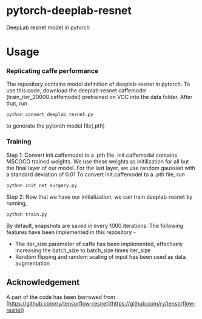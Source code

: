 # pytorch-deeplab-resnet
DeepLab resnet model in pytorch

# Usage
### Replicating caffe performance
The repository contains model definition of deeplab-resnet in pytorch. To use this code, download the deeplab-resnet caffemodel (train\_iter\_20000.caffemodel) pretrained on VOC into the data folder. After that, run
```
python convert_deeplab_resnet.py
```
to generate the pytorch model file(.pth)
### Training 
Step 1: Convert init.caffemodel to a .pth file. init.caffemodel contains MSCOCO trained weights. We use these weights as initilization for all but the final layer of our model. For the last layer, we use random gaussian with a standard deviation of 0.01
To convert init.caffemodel to a .pth file, run
```
python init_net_surgery.py
```
Step 2: Now that we have our initialization, we can train deeplab-resnet by running,
```
python train.py
```
By default, snapshots are saved in every 1000 iterations.
The following features have been implemented in this repository -
* The iter\_size parameter of caffe has been implemented, effectively increasing the batch\_size to batch\_size times iter\_size
* Random flipping and random scaling of input has been used as data augmentation

## Acknowledgement
A part of the code has been borrowed from [https://github.com/ry/tensorflow-resnet](https://github.com/ry/tensorflow-resnet)
